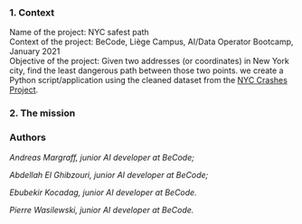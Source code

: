 
### 1. Context

Name of the project: NYC safest path  
Context of the project: BeCode, Liège Campus, AI/Data Operator Bootcamp, January 2021  
Objective of the project: Given two addresses (or coordinates) in New York city, find the least dangerous path between those two points.
we create a Python script/application using the cleaned dataset from the [NYC Crashes Project](../content/4.machine_learning/0.data_preprocessing/nyc_crashes_project.md).


### 2. The mission

### Authors

*Andreas Margraff, junior AI developer at BeCode;*

*Abdellah El Ghibzouri, junior AI developer at BeCode;*

*Ebubekir Kocadag, junior AI developer at BeCode.*

*Pierre Wasilewski, junior AI developer at BeCode.*
